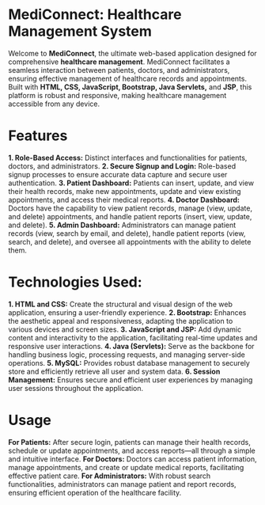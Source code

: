 # MediConnect: Healthcare Management System
Welcome to **MediConnect**, the ultimate web-based application designed for comprehensive **healthcare management**. MediConnect facilitates a seamless interaction between patients, doctors, and administrators, ensuring effective management of healthcare records and appointments. Built with **HTML, CSS, JavaScript, Bootstrap, Java Servlets,** and **JSP**, this platform is robust and responsive, making healthcare management accessible from any device.

# Features
**1. Role-Based Access:** Distinct interfaces and functionalities for patients, doctors, and administrators.
**2. Secure Signup and Login:** Role-based signup processes to ensure accurate data capture and secure user authentication.
**3. Patient Dashboard:** Patients can insert, update, and view their health records, make new appointments, update and view existing appointments, and access their medical reports.
**4. Doctor Dashboard:** Doctors have the capability to view patient records, manage (view, update, and delete) appointments, and handle patient reports (insert, view, update, and delete).
**5. Admin Dashboard:** Administrators can manage patient records (view, search by email, and delete), handle patient reports (view, search, and delete), and oversee all appointments with the ability to delete them.

# Technologies Used:
**1. HTML and CSS:** Create the structural and visual design of the web application, ensuring a user-friendly experience.
**2. Bootstrap:** Enhances the aesthetic appeal and responsiveness, adapting the application to various devices and screen sizes.
**3. JavaScript and JSP:** Add dynamic content and interactivity to the application, facilitating real-time updates and responsive user interactions.
**4. Java (Servlets):** Serve as the backbone for handling business logic, processing requests, and managing server-side operations.
**5. MySQL:** Provides robust database management to securely store and efficiently retrieve all user and system data.
**6. Session Management:** Ensures secure and efficient user experiences by managing user sessions throughout the application.

# Usage
**For Patients:** After secure login, patients can manage their health records, schedule or update appointments, and access reports—all through a simple and intuitive interface.
**For Doctors:** Doctors can access patient information, manage appointments, and create or update medical reports, facilitating effective patient care.
**For Administrators:** With robust search functionalities, administrators can manage patient and report records, ensuring efficient operation of the healthcare facility.
